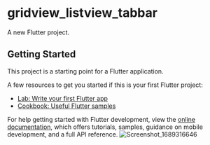 # gridview_listview_tabbar

A new Flutter project.

## Getting Started

This project is a starting point for a Flutter application.

A few resources to get you started if this is your first Flutter project:

- [Lab: Write your first Flutter app](https://docs.flutter.dev/get-started/codelab)
- [Cookbook: Useful Flutter samples](https://docs.flutter.dev/cookbook)

For help getting started with Flutter development, view the
[online documentation](https://docs.flutter.dev/), which offers tutorials,
samples, guidance on mobile development, and a full API reference.
![Screenshot_1689316646](https://github.com/MuhammadsharifDev/hw_1_from_Figma/assets/137301300/a2d57cfc-08ce-4e6d-884b-3fdd1b288da8)
